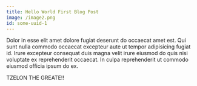 ```yaml
---
title: Hello World First Blog Post
image: /image2.png
id: some-uuid-1
---
```

Dolor in esse elit amet dolore fugiat deserunt do occaecat amet est. Qui sunt nulla commodo occaecat excepteur aute ut tempor adipisicing fugiat id. Irure excepteur consequat duis magna velit irure eiusmod do quis nisi voluptate ex reprehenderit occaecat. In culpa reprehenderit ut commodo eiusmod officia ipsum do ex.


TZELON THE GREATE!!